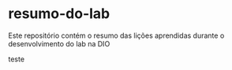 # resumo-do-lab
Este repositório contém o resumo das lições aprendidas durante o desenvolvimento do lab na DIO

teste
